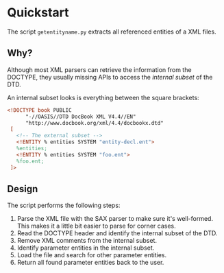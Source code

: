 Quickstart
==========

The script `getentityname.py` extracts all referenced entities of a XML files.


Why?
----

Although most XML parsers can retrieve the information from the DOCTYPE,
they usually missing APIs to access the *internal subset* of the DTD. 

An internal subset looks is everything between the square brackets:

```xml
<!DOCTYPE book PUBLIC 
      "-//OASIS//DTD DocBook XML V4.4//EN"
      "http://www.docbook.org/xml/4.4/docbookx.dtd"
 [
   <!-- The external subset -->
   <!ENTITY % entities SYSTEM "entity-decl.ent">
   %entities;
   <!ENTITY % entities SYSTEM "foo.ent">
   %foo.ent;
 ]>
```


Design
------

The script performs the following steps:

1. Parse the XML file with the SAX parser to make sure it's well-formed.
   This makes it a little bit easier to parse for corner cases.
1. Read the DOCTYPE header and identify the internal subset of the DTD.
1. Remove XML comments from the internal subset.
1. Identify parameter entities in the internal subset.
1. Load the file and search for other parameter entities.
1. Return all found parameter entities back to the user.


